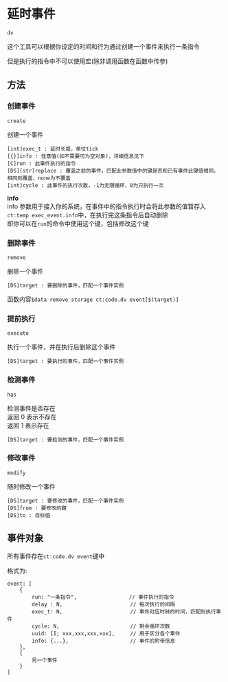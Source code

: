 # 延时事件

`dv`

这个工具可以根据你设定的时间和行为通过创建一个事件来执行一条指令

但是执行的指令中不可以使用宏(除非调用函数在函数中传参)

## 方法

### 创建事件

`create`

创建一个事件

```text
[int]exec_t : 延时长度，单位tick
[{}]info : 任意值(如不需要可为空对象)，详细信息见下
[C]run : 此事件执行的指令
[DS][str]replace : 覆盖之前的事件，匹配此参数值中的键是否和已有事件此键值相同，相同则覆盖，none为不覆盖
[int]cycle : 此事件的执行次数，-1为无限循环，0为只执行一次
```

**info**<br>
info 参数用于接入你的系统，在事件中的指令执行时会将此参数的值暂存入`ct:temp exec_event.info`中，在执行完这条指令后自动删除<br>
即你可以在`run`的命令中使用这个键，包括修改这个键<br>

### 删除事件

`remove`

删除一个事件

```text
[DS]target : 要删除的事件，匹配一个事件实例
```

函数内容`$data remove storage ct:code.dv event[$(target)]`

### 提前执行

`execute`

执行一个事件，并在执行后删除这个事件

```text
[DS]target : 要执行的事件，匹配一个事件实例
```

### 检测事件

`has`

检测事件是否存在<br>
返回 0 表示不存在<br>
返回 1 表示存在

```text
[DS]target : 要检测的事件，匹配一个事件实例
```

### 修改事件

`modify`

随时修改一个事件

```text
[DS]target : 要修改的事件，匹配一个事件实例
[DS]from : 要修改的键
[DS]to : 目标值
```

## 事件对象

所有事件存在`ct:code.dv event`键中

格式为:

```text
event: [
    {
        run: "一条指令",                 // 事件执行的指令
        delay : N,                      // 每次执行的间隔
        exec_t: N,                      // 事件对应时钟的时间，匹配则执行事件
        cycle: N,                       // 剩余循环次数
        uuid: [I; xxx,xxx,xxx,xxx],     // 用于区分各个事件
        info: {...},                    // 事件的附带信息
    },
    {
        另一个事件
    }
]
```